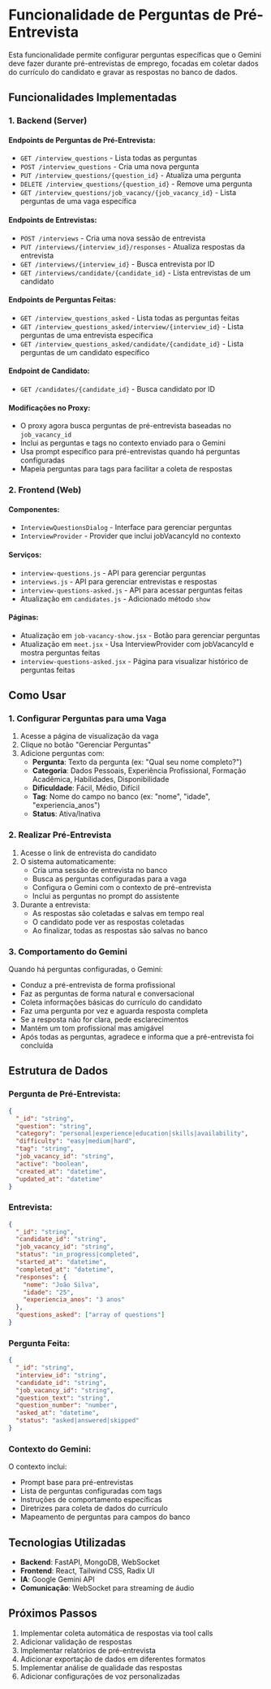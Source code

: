 # Funcionalidade de Perguntas de Pré-Entrevista

Esta funcionalidade permite configurar perguntas específicas que o Gemini deve fazer durante pré-entrevistas de emprego, focadas em coletar dados do currículo do candidato e gravar as respostas no banco de dados.

## Funcionalidades Implementadas

### 1. Backend (Server)

#### Endpoints de Perguntas de Pré-Entrevista:
- `GET /interview_questions` - Lista todas as perguntas
- `POST /interview_questions` - Cria uma nova pergunta
- `PUT /interview_questions/{question_id}` - Atualiza uma pergunta
- `DELETE /interview_questions/{question_id}` - Remove uma pergunta
- `GET /interview_questions/job_vacancy/{job_vacancy_id}` - Lista perguntas de uma vaga específica

#### Endpoints de Entrevistas:
- `POST /interviews` - Cria uma nova sessão de entrevista
- `PUT /interviews/{interview_id}/responses` - Atualiza respostas da entrevista
- `GET /interviews/{interview_id}` - Busca entrevista por ID
- `GET /interviews/candidate/{candidate_id}` - Lista entrevistas de um candidato

#### Endpoints de Perguntas Feitas:
- `GET /interview_questions_asked` - Lista todas as perguntas feitas
- `GET /interview_questions_asked/interview/{interview_id}` - Lista perguntas de uma entrevista específica
- `GET /interview_questions_asked/candidate/{candidate_id}` - Lista perguntas de um candidato específico

#### Endpoint de Candidato:
- `GET /candidates/{candidate_id}` - Busca candidato por ID

#### Modificações no Proxy:
- O proxy agora busca perguntas de pré-entrevista baseadas no `job_vacancy_id`
- Inclui as perguntas e tags no contexto enviado para o Gemini
- Usa prompt específico para pré-entrevistas quando há perguntas configuradas
- Mapeia perguntas para tags para facilitar a coleta de respostas

### 2. Frontend (Web)

#### Componentes:
- `InterviewQuestionsDialog` - Interface para gerenciar perguntas
- `InterviewProvider` - Provider que inclui jobVacancyId no contexto

#### Serviços:
- `interview-questions.js` - API para gerenciar perguntas
- `interviews.js` - API para gerenciar entrevistas e respostas
- `interview-questions-asked.js` - API para acessar perguntas feitas
- Atualização em `candidates.js` - Adicionado método `show`

#### Páginas:
- Atualização em `job-vacancy-show.jsx` - Botão para gerenciar perguntas
- Atualização em `meet.jsx` - Usa InterviewProvider com jobVacancyId e mostra perguntas feitas
- `interview-questions-asked.jsx` - Página para visualizar histórico de perguntas feitas

## Como Usar

### 1. Configurar Perguntas para uma Vaga

1. Acesse a página de visualização da vaga
2. Clique no botão "Gerenciar Perguntas"
3. Adicione perguntas com:
   - **Pergunta**: Texto da pergunta (ex: "Qual seu nome completo?")
   - **Categoria**: Dados Pessoais, Experiência Profissional, Formação Acadêmica, Habilidades, Disponibilidade
   - **Dificuldade**: Fácil, Médio, Difícil
   - **Tag**: Nome do campo no banco (ex: "nome", "idade", "experiencia_anos")
   - **Status**: Ativa/Inativa

### 2. Realizar Pré-Entrevista

1. Acesse o link de entrevista do candidato
2. O sistema automaticamente:
   - Cria uma sessão de entrevista no banco
   - Busca as perguntas configuradas para a vaga
   - Configura o Gemini com o contexto de pré-entrevista
   - Inclui as perguntas no prompt do assistente
3. Durante a entrevista:
   - As respostas são coletadas e salvas em tempo real
   - O candidato pode ver as respostas coletadas
   - Ao finalizar, todas as respostas são salvas no banco

### 3. Comportamento do Gemini

Quando há perguntas configuradas, o Gemini:
- Conduz a pré-entrevista de forma profissional
- Faz as perguntas de forma natural e conversacional
- Coleta informações básicas do currículo do candidato
- Faz uma pergunta por vez e aguarda resposta completa
- Se a resposta não for clara, pede esclarecimentos
- Mantém um tom profissional mas amigável
- Após todas as perguntas, agradece e informa que a pré-entrevista foi concluída

## Estrutura de Dados

### Pergunta de Pré-Entrevista:
```json
{
  "_id": "string",
  "question": "string",
  "category": "personal|experience|education|skills|availability",
  "difficulty": "easy|medium|hard",
  "tag": "string",
  "job_vacancy_id": "string",
  "active": "boolean",
  "created_at": "datetime",
  "updated_at": "datetime"
}
```

### Entrevista:
```json
{
  "_id": "string",
  "candidate_id": "string",
  "job_vacancy_id": "string",
  "status": "in_progress|completed",
  "started_at": "datetime",
  "completed_at": "datetime",
  "responses": {
    "nome": "João Silva",
    "idade": "25",
    "experiencia_anos": "3 anos"
  },
  "questions_asked": ["array of questions"]
}
```

### Pergunta Feita:
```json
{
  "_id": "string",
  "interview_id": "string",
  "candidate_id": "string",
  "job_vacancy_id": "string",
  "question_text": "string",
  "question_number": "number",
  "asked_at": "datetime",
  "status": "asked|answered|skipped"
}
```

### Contexto do Gemini:
O contexto inclui:
- Prompt base para pré-entrevistas
- Lista de perguntas configuradas com tags
- Instruções de comportamento específicas
- Diretrizes para coleta de dados do currículo
- Mapeamento de perguntas para campos do banco

## Tecnologias Utilizadas

- **Backend**: FastAPI, MongoDB, WebSocket
- **Frontend**: React, Tailwind CSS, Radix UI
- **IA**: Google Gemini API
- **Comunicação**: WebSocket para streaming de áudio

## Próximos Passos

1. Implementar coleta automática de respostas via tool calls
2. Adicionar validação de respostas
3. Implementar relatórios de pré-entrevista
4. Adicionar exportação de dados em diferentes formatos
5. Implementar análise de qualidade das respostas
6. Adicionar configurações de voz personalizadas 
